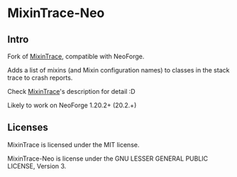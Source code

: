 # MixinTrace-Neo

## Intro

Fork of [MixinTrace](https://www.curseforge.com/minecraft/mc-mods/mixintrace), compatible with NeoForge.

Adds a list of mixins (and Mixin configuration names) to classes in the stack trace to crash reports.

Check [MixinTrace](https://www.curseforge.com/minecraft/mc-mods/mixintrace)'s description for detail :D

Likely to work on NeoForge 1.20.2+ (20.2.+)

## Licenses

MixinTrace is licensed under the MIT license.

MixinTrace-Neo is license under the GNU LESSER GENERAL PUBLIC LICENSE, Version 3.
